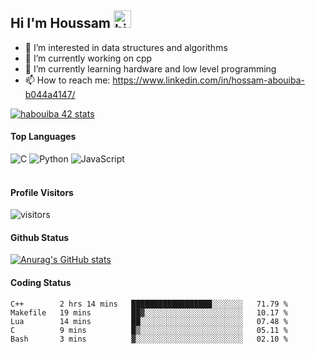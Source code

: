 ## Hi I'm Houssam <img src="https://user-images.githubusercontent.com/1303154/88677602-1635ba80-d120-11ea-84d8-d263ba5fc3c0.gif" width="28px" alt="hi">

- 👀 I’m interested in data structures and algorithms
- 🔭 I’m currently working on cpp
- 🌱 I’m currently learning hardware and low level programming
- 📫 How to reach me: https://www.linkedin.com/in/hossam-abouiba-b044a4147/

[![habouiba 42 stats](https://badge.mediaplus.ma/greenbinary/habouiba)](https://github.com/oakoudad/badge42)

#### Top Languages

![C](https://img.shields.io/badge/c-%2300599C.svg?style=for-the-badge&logo=c&logoColor=white)
![Python](https://img.shields.io/badge/python-%2314354C.svg?style=for-the-badge&logo=python&logoColor=white)
![JavaScript](https://img.shields.io/badge/javascript-%23323330.svg?style=for-the-badge&logo=javascript&logoColor=%23F7DF1E)
<br />
<br />
#### Profile Visitors
![visitors](https://visitor-badge.glitch.me/badge?page_id=project-HOSSAM.project-HOSSAM)

#### Github Status
[![Anurag's GitHub stats](https://github-readme-stats.vercel.app/api?username=0xPride&theme=tokyonight)](https://github.com/anuraghazra/github-readme-stats)

#### Coding Status
<!--START_SECTION:waka-->

```text
C++        2 hrs 14 mins   ██████████████████░░░░░░░   71.79 %
Makefile   19 mins         ██▓░░░░░░░░░░░░░░░░░░░░░░   10.17 %
Lua        14 mins         ██░░░░░░░░░░░░░░░░░░░░░░░   07.48 %
C          9 mins          █▒░░░░░░░░░░░░░░░░░░░░░░░   05.11 %
Bash       3 mins          ▓░░░░░░░░░░░░░░░░░░░░░░░░   02.10 %
```

<!--END_SECTION:waka-->
